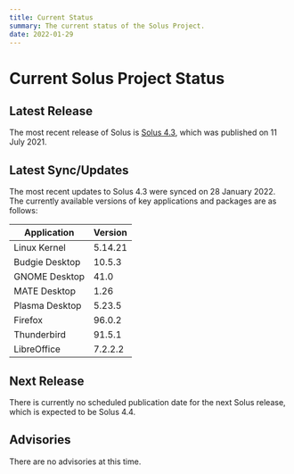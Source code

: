```yaml
---
title: Current Status
summary: The current status of the Solus Project. 
date: 2022-01-29
---
```


# Current Solus Project Status

## Latest Release

The most recent release of Solus is [Solus 4.3](https://getsol.us/2021/07/11/solus-4-3-released/), which was published on 11 July 2021.  

## Latest Sync/Updates

The most recent updates to Solus 4.3 were synced on 28 January 2022. The currently available versions of key applications and packages are as follows:

| Application | Version |
|---|---|
| Linux Kernel | 5.14.21 |
| Budgie Desktop | 10.5.3 | 
| GNOME Desktop | 41.0 |
| MATE Desktop | 1.26 |
| Plasma Desktop | 5.23.5 |
| Firefox | 96.0.2 |
| Thunderbird | 91.5.1 |
| LibreOffice | 7.2.2.2 |

## Next Release

There is currently no scheduled publication date for the next Solus release, which is expected to be Solus 4.4.

## Advisories

There are no advisories at this time. 
